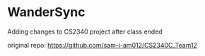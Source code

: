 # WanderSync
Adding changes to CS2340 project after class ended

original repo: https://github.com/sam-i-am012/CS2340C_Team12
